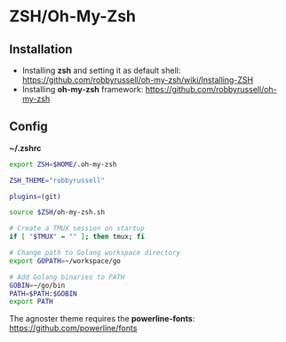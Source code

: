 # ZSH/Oh-My-Zsh

## Installation

* Installing **zsh** and setting it as default shell: https://github.com/robbyrussell/oh-my-zsh/wiki/Installing-ZSH
* Installing **oh-my-zsh** framework: https://github.com/robbyrussell/oh-my-zsh

## Config

**~/.zshrc**

```bash
export ZSH=$HOME/.oh-my-zsh

ZSH_THEME="robbyrussell"

plugins=(git)

source $ZSH/oh-my-zsh.sh

# Create a TMUX session on startup
if [ "$TMUX" = "" ]; then tmux; fi

# Change path to Golang workspace directory
export GOPATH=~/workspace/go

# Add Golang binaries to PATH
GOBIN=~/go/bin
PATH=$PATH:$GOBIN
export PATH
```

The agnoster theme requires the **powerline-fonts**: https://github.com/powerline/fonts
